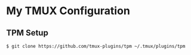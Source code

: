 # My TMUX Configuration

## TPM Setup

```
$ git clone https://github.com/tmux-plugins/tpm ~/.tmux/plugins/tpm
```
